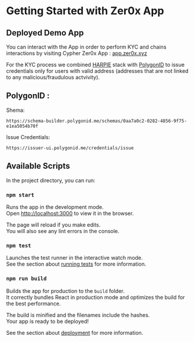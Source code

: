# Getting Started with Zer0x App

## Deployed Demo App  

You can interact with the App in order to perform KYC and chains interactions by visiting 
Cypher Zer0x App : [app.zer0x.xyz](https://app.zer0x.xyz/)  

For the KYC process we combined [HARPIE](https://harpie.io/) stack with [PolygonID](https://polygonid.com/) to issue credentials only for users with valid address (addresses that are not linked to any malicious/fraudulous actvivity).  

## PolygonID :
Shema:  
```
https://schema-builder.polygonid.me/schemas/0aa7a0c2-0282-4856-9f75-e1ea5054b70f
```

Issue Credentials:  
```
https://issuer-ui.polygonid.me/credentials/issue
```

## Available Scripts

In the project directory, you can run:

### `npm start`

Runs the app in the development mode.\
Open [http://localhost:3000](http://localhost:3000) to view it in the browser.

The page will reload if you make edits.\
You will also see any lint errors in the console.

### `npm test`

Launches the test runner in the interactive watch mode.\
See the section about [running tests](https://facebook.github.io/create-react-app/docs/running-tests) for more information.

### `npm run build`

Builds the app for production to the `build` folder.\
It correctly bundles React in production mode and optimizes the build for the best performance.

The build is minified and the filenames include the hashes.\
Your app is ready to be deployed!

See the section about [deployment](https://facebook.github.io/create-react-app/docs/deployment) for more information.